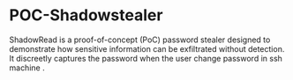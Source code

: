 # POC-Shadowstealer
ShadowRead is a proof-of-concept (PoC) password stealer designed to demonstrate how sensitive information can be exfiltrated without detection. It discreetly captures the password when the user change password in ssh machine .
